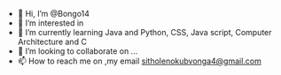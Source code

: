 - 👋 Hi, I’m @Bongo14
- 👀 I’m interested in 
- 🌱 I’m currently learning Java and  Python, CSS, Java script, Computer Architecture and C 
- 💞️ I’m looking to collaborate on ...
- 📫 How to reach me on ,my email sitholenokubvonga4@gmail.com

<!---
Bongo14/Bongo14 is a ✨ special ✨ repository because its `README.md` (this file) appears on your GitHub profile.
You can click the Preview link to take a look at your changes.
--->
